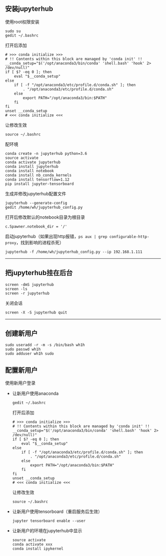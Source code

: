 ## 安装jupyterhub

使用root权限安装

```shell
sudo su
gedit ~/.bashrc
```

打开后添加

```shell
# >>> conda initialize >>>
# !! Contents within this block are managed by 'conda init' !!
__conda_setup="$('/opt/anaconda3/bin/conda' 'shell.bash' 'hook' 2> /dev/null)"
if [ $? -eq 0 ]; then
    eval "$__conda_setup"
else
    if [ -f "/opt/anaconda3/etc/profile.d/conda.sh" ]; then
        . "/opt/anaconda3/etc/profile.d/conda.sh"
    else
        export PATH="/opt/anaconda3/bin:$PATH"
    fi
fi
unset __conda_setup
# <<< conda initialize <<<
```

让修改生效

```shell
source ~/.bashrc
```

配环境

```shell
conda create -n jupyterhub python=3.6
source activate 
conda activate jupyterhub
conda install jupyterhub
conda install notebook
conda install nb_conda_kernels
conda install tensorflow=1.12
pip install jupyter-tensorboard
```

生成并修改jupyterhub配置文件

```shell
jupyterhub --generate-config
gedit /home/wh/jupyterhub_config.py
```

打开后修改默认的notebook目录为根目录

```shell
c.Spawner.notebook_dir = '/'
```

启动jupyterhub（如果出现http报错，`ps aux | grep configurable-http-proxy`，找到影响的进程杀死）

```shell
jupyterhub -f /home/wh/jupyterhub_config.py --ip 192.168.1.111
```



---



## 把jupyterhub挂在后台

```shell
screen -dmS jupyterhub
screen -ls
screen -r jupyterhub
```

关闭会话

```shell
screen -X -S jupyterhub quit
```



---



## 创建新用户

```shell
sudo useradd -r -m -s /bin/bash wh1h
sudo passwd wh1h
sudo adduser wh1h sudo
```



## 配置新用户

使用新用户登录

* 让新用户使用anaconda

  ```shell
  gedit ~/.bashrc
  ```

  打开后添加

  ```shell
  # >>> conda initialize >>>
  # !! Contents within this block are managed by 'conda init' !!
  __conda_setup="$('/opt/anaconda3/bin/conda' 'shell.bash' 'hook' 2> /dev/null)"
  if [ $? -eq 0 ]; then
      eval "$__conda_setup"
  else
      if [ -f "/opt/anaconda3/etc/profile.d/conda.sh" ]; then
          . "/opt/anaconda3/etc/profile.d/conda.sh"
      else
          export PATH="/opt/anaconda3/bin:$PATH"
      fi
  fi
  unset __conda_setup
  # <<< conda initialize <<<
  ```

  让修改生效

  ```shell
  source ~/.bashrc
  ```

* 让新用户使用tensorboard（重启服务后生效）

  ```shell
  jupyter tensorboard enable --user
  ```

* 让新用户的环境在jupyterhub中显示

  ```shell
  source activate 
  conda activate xxx
  conda install ipykernel
  ```
